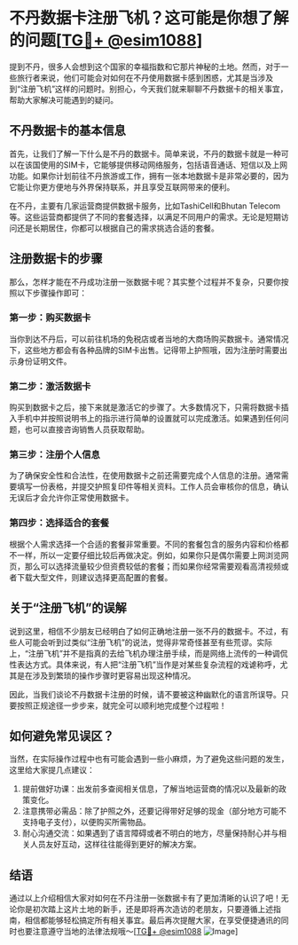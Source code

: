 # 不丹数据卡注册飞机？这可能是你想了解的问题[[TG💪+ @esim1088](https://t.me/s/esim1088)]

提到不丹，很多人会想到这个国家的幸福指数和它那片神秘的土地。然而，对于一些旅行者来说，他们可能会对如何在不丹使用数据卡感到困惑，尤其是当涉及到“注册飞机”这样的问题时。别担心，今天我们就来聊聊不丹数据卡的相关事宜，帮助大家解决可能遇到的疑问。

## 不丹数据卡的基本信息

首先，让我们了解一下什么是不丹的数据卡。简单来说，不丹的数据卡就是一种可以在该国使用的SIM卡，它能够提供移动网络服务，包括语音通话、短信以及上网功能。如果你计划前往不丹旅游或工作，拥有一张本地数据卡是非常必要的，因为它能让你更方便地与外界保持联系，并且享受互联网带来的便利。

在不丹，主要有几家运营商提供数据卡服务，比如TashiCell和Bhutan Telecom等。这些运营商都提供了不同的套餐选择，以满足不同用户的需求。无论是短期访问还是长期居住，你都可以根据自己的需求挑选合适的套餐。

## 注册数据卡的步骤

那么，怎样才能在不丹成功注册一张数据卡呢？其实整个过程并不复杂，只要你按照以下步骤操作即可：

### 第一步：购买数据卡

当你到达不丹后，可以前往机场的免税店或者当地的大商场购买数据卡。通常情况下，这些地方都会有各种品牌的SIM卡出售。记得带上护照哦，因为注册时需要出示身份证明文件。

### 第二步：激活数据卡

购买到数据卡之后，接下来就是激活它的步骤了。大多数情况下，只需将数据卡插入手机中并按照说明书上的指示进行简单的设置就可以完成激活。如果遇到任何问题，也可以直接咨询销售人员获取帮助。

### 第三步：注册个人信息

为了确保安全性和合法性，在使用数据卡之前还需要完成个人信息的注册。通常需要填写一份表格，并提交护照复印件等相关资料。工作人员会审核你的信息，确认无误后才会允许你正常使用数据卡。

### 第四步：选择适合的套餐

根据个人需求选择一个合适的套餐非常重要。不同的套餐包含的服务内容和价格都不一样，所以一定要仔细比较后再做决定。例如，如果你只是偶尔需要上网浏览网页，那么可以选择流量较少但资费较低的套餐；而如果你经常需要观看高清视频或者下载大型文件，则建议选择更高配置的套餐。

## 关于“注册飞机”的误解

说到这里，相信不少朋友已经明白了如何正确地注册一张不丹的数据卡。不过，有些人可能会听到过类似“注册飞机”的说法，觉得非常奇怪甚至有些荒谬。实际上，“注册飞机”并不是指真的去给飞机办理注册手续，而是网络上流传的一种调侃性表达方式。具体来说，有人把“注册飞机”当作是对某些复杂流程的戏谑称呼，尤其是在涉及到繁琐的操作步骤时更容易出现这种情况。

因此，当我们谈论不丹数据卡注册的时候，请不要被这种幽默化的语言所误导。只要按照正规途径一步步来，就完全可以顺利地完成整个过程啦！

## 如何避免常见误区？

当然，在实际操作过程中也有可能会遇到一些小麻烦，为了避免这些问题的发生，这里给大家提几点建议：

1. 提前做好功课：出发前多查阅相关信息，了解当地运营商的情况以及最新的政策变化。
2. 注意携带必需品：除了护照之外，还要记得带好足够的现金（部分地方可能不支持电子支付），以便购买所需物品。
3. 耐心沟通交流：如果遇到了语言障碍或者不明白的地方，尽量保持耐心并与相关人员友好互动，这样往往能得到更好的解决方案。

## 结语

通过以上介绍相信大家对如何在不丹注册一张数据卡有了更加清晰的认识了吧！无论你是初次踏上这片土地的新手，还是即将再次造访的老朋友，只要遵循上述指南，相信都能够轻松搞定所有相关事宜。最后再次提醒大家，在享受便捷通讯的同时也要注意遵守当地的法律法规哦～[[TG💪+ @esim1088](https://t.me/s/esim1088) ![Image](https://i.postimg.cc/4NQfJmqS/Snipaste-2025-05-13-00-14-12.png)]
